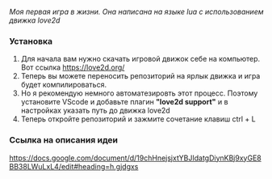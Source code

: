*Моя первая игра в жизни. Она написана на языке lua с использованием движка love2d*

### Установка
1. Для начала вам нужно скачать игровой движок себе на компьютер. Вот ссылка https://love2d.org/
2. Теперь вы можете переносить репозиторий на ярлык движка и игра будет компилироваться.
3. Но я рекомендую немного автоматезировть этот процесс. Поэтому установите VScode и добавьте плагин **"love2d support"** и в настройках указать путь до движка love2d
4. Теперь откройте репозиторий и зажмите сочетание клавиш ctrl + L

### Ссылка на описания идеи
https://docs.google.com/document/d/19chHnejsjxtYBJIdatgDiynKBj9xyGE8BB38LWuLxL4/edit#heading=h.gjdgxs
